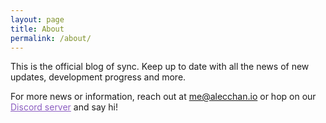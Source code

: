 ```yaml
---
layout: page
title: About
permalink: /about/
---
```


This is the official blog of sync.
Keep up to date with all the news of new updates, development progress and more.

For more news or information, reach out at <a style="color: #8C5EC1" href="mailto:me@alecchan.io">me@alecchan.io</a> or hop on our <a style="color: #8C5EC1" href="https://discordapp.com/invite/y2ve7Yw">Discord server</a> and say hi!

